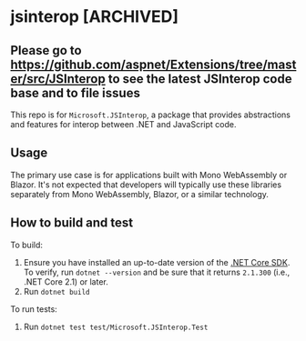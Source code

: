 # jsinterop [ARCHIVED]

## Please go to https://github.com/aspnet/Extensions/tree/master/src/JSInterop to see the latest JSInterop code base and to file issues

This repo is for `Microsoft.JSInterop`, a package that provides abstractions and features for interop between .NET and JavaScript code.

## Usage

The primary use case is for applications built with Mono WebAssembly or Blazor. It's not expected that developers will typically use these libraries separately from Mono WebAssembly, Blazor, or a similar technology.

## How to build and test

To build:

1. Ensure you have installed an up-to-date version of the [.NET Core SDK](https://www.microsoft.com/net/download). To verify, run `dotnet --version` and be sure that it returns `2.1.300` (i.e., .NET Core 2.1) or later.
2. Run `dotnet build`

To run tests:

1. Run `dotnet test test/Microsoft.JSInterop.Test`
